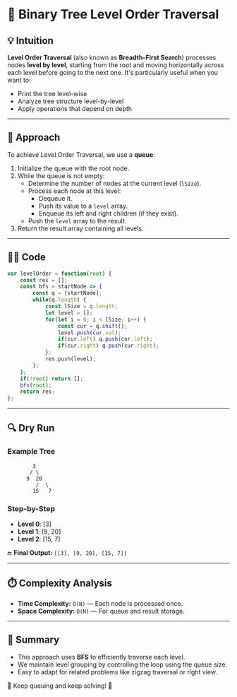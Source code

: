 # 🌳 Binary Tree Level Order Traversal

## 💡 Intuition
**Level Order Traversal** (also known as **Breadth-First Search**) processes nodes **level by level**, starting from the root and moving horizontally across each level before going to the next one. It's particularly useful when you want to:

- Print the tree level-wise
- Analyze tree structure level-by-level
- Apply operations that depend on depth

---

## 🚀 Approach
To achieve Level Order Traversal, we use a **queue**:

1. Initialize the queue with the root node.
2. While the queue is not empty:
   - Determine the number of nodes at the current level (`lSize`).
   - Process each node at this level:
     - Dequeue it.
     - Push its value to a `level` array.
     - Enqueue its left and right children (if they exist).
   - Push the `level` array to the result.
3. Return the result array containing all levels.

---

## 🧑‍💻 Code
```javascript
var levelOrder = function(root) {
    const res = [];
    const bfs = startNode => {
        const q = [startNode];
        while(q.length) {
            const lSize = q.length;
            let level = [];
            for(let i = 0; i < lSize; i++) {
                const cur = q.shift();
                level.push(cur.val);
                if(cur.left) q.push(cur.left);
                if(cur.right) q.push(cur.right);
            };
            res.push(level);
        };
    };
    if(!root) return [];
    bfs(root);
    return res;
};
```

---

## 🔍 Dry Run
### Example Tree
```
        3
       / \
      9  20
         /  \
        15   7
```

### Step-by-Step
- **Level 0**: [3]
- **Level 1**: [9, 20]
- **Level 2**: [15, 7]

🔚 **Final Output:** `[[3], [9, 20], [15, 7]]`

---

## ⏱️ Complexity Analysis
- **Time Complexity:** `O(N)` — Each node is processed once.
- **Space Complexity:** `O(N)` — For queue and result storage.

---

## 🎯 Summary
- This approach uses **BFS** to efficiently traverse each level.
- We maintain level grouping by controlling the loop using the queue size.
- Easy to adapt for related problems like zigzag traversal or right view.

🚀 Keep queuing and keep solving! 🌲